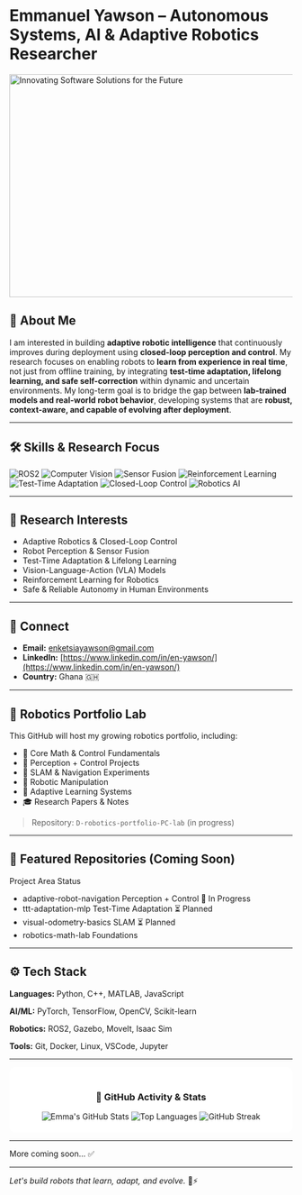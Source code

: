 # Emmanuel Yawson – Autonomous Systems, AI & Adaptive Robotics Researcher
<img width="1584" height="396" alt="Innovating Software Solutions for the Future" src="https://github.com/user-attachments/assets/5044db86-8433-4d83-a899-e31f22f5491b" />

<!-- Banner will be added here -->

## 👋 About Me

I am interested in building **adaptive robotic intelligence** that continuously improves during deployment using **closed-loop perception and control**. My research focuses on enabling robots to **learn from experience in real time**, not just from offline training, by integrating **test-time adaptation, lifelong learning, and safe self-correction** within dynamic and uncertain environments. My long-term goal is to bridge the gap between **lab-trained models and real-world robot behavior**, developing systems that are **robust, context-aware, and capable of evolving after deployment**.

---
## 🛠️ Skills & Research Focus
![ROS2](https://img.shields.io/badge/ROS2-Framework-blue?style=for-the-badge)
![Computer Vision](https://img.shields.io/badge/Computer%20Vision-OpenCV%20%7C%20AI-green?style=for-the-badge)
![Sensor Fusion](https://img.shields.io/badge/Sensor%20Fusion-Multi-modal%20Data-orange?style=for-the-badge)
![Reinforcement Learning](https://img.shields.io/badge/Reinforcement%20Learning-RL%20%7C%20Policy%20Gradient-red?style=for-the-badge)
![Test-Time Adaptation](https://img.shields.io/badge/Test--Time%20Adaptation-Domain%20Shift%20Resilience-yellow?style=for-the-badge)
![Closed-Loop Control](https://img.shields.io/badge/Closed--Loop%20Control-Real--Time%20Feedback-lightgrey?style=for-the-badge)
![Robotics AI](https://img.shields.io/badge/Robotics%20AI-Perception%20%7C%20Control-purple?style=for-the-badge)


---

## 🔬 Research Interests

* Adaptive Robotics & Closed-Loop Control
* Robot Perception & Sensor Fusion
* Test-Time Adaptation & Lifelong Learning
* Vision-Language-Action (VLA) Models
* Reinforcement Learning for Robotics
* Safe & Reliable Autonomy in Human Environments

---

## 🔗 Connect

* **Email:** [enketsiayawson@gmail.com](mailto:enketsiayawson@gmail.com)
* **LinkedIn:** [https://www.linkedin.com/in/en-yawson/](https://www.linkedin.com/in/en-yawson/)
* **Country:** Ghana 🇬🇭

---

## 🚀 Robotics Portfolio Lab

This GitHub will host my growing robotics portfolio, including:

* 📌 Core Math & Control Fundamentals
* 🤖 Perception + Control Projects
* 🧭 SLAM & Navigation Experiments
* 🦾 Robotic Manipulation
* 🧠 Adaptive Learning Systems
* 🎓 Research Papers & Notes

> Repository: `D-robotics-portfolio-PC-lab` (in progress)


---
## 📌 Featured Repositories (Coming Soon)
 Project	Area	Status
* adaptive-robot-navigation	Perception + Control	🚧 In Progress
* ttt-adaptation-mlp	Test-Time Adaptation	⏳ Planned
* visual-odometry-basics	SLAM	⏳ Planned
* robotics-math-lab	Foundations	
---

## ⚙️ Tech Stack

**Languages:** Python, C++, MATLAB, JavaScript

**AI/ML:** PyTorch, TensorFlow, OpenCV, Scikit-learn

**Robotics:** ROS2, Gazebo, MoveIt, Isaac Sim

**Tools:** Git, Docker, Linux, VSCode, Jupyter

---


<div align="center" style="background-color:white; padding:20px; border-radius:10px;">

  ### 🚀 GitHub Activity & Stats

  <img src="https://github-readme-stats.vercel.app/api?username=enyawson&show_icons=true&theme=default&count_private=true&include_all_commits=true&hide_border=true" alt="Emma's GitHub Stats" />

  <img src="https://github-readme-stats.vercel.app/api/top-langs/?username=enyawson&layout=compact&theme=default&hide_border=true" alt="Top Languages" />

  <img src="https://github-readme-streak-stats.herokuapp.com/?user=enyawson&theme=default&hide_border=true" alt="GitHub Streak" />

</div>


---

More coming soon... ✅

---

*Let's build robots that learn, adapt, and evolve.* 🤖⚡
